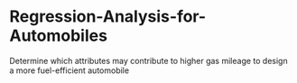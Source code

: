 # Regression-Analysis-for-Automobiles
Determine which attributes may contribute to higher gas mileage to design a more fuel-efficient automobile
